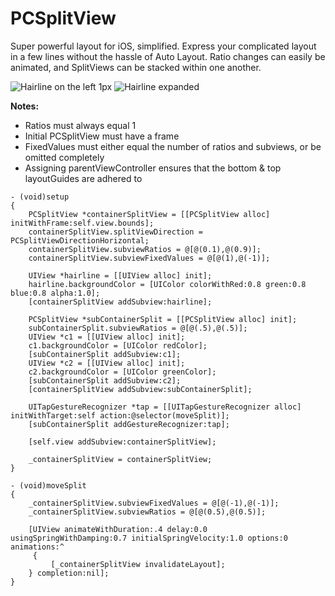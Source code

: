# PCSplitView
Super powerful layout for iOS, simplified. Express your complicated layout in a few lines without the hassle of Auto Layout.
Ratio changes can easily be animated, and SplitViews can be stacked within one another.

![Hairline on the left 1px](https://cloud.githubusercontent.com/assets/948693/9575253/68fe4896-4fce-11e5-8e3d-df907a45865e.png)
![Hairline expanded](https://cloud.githubusercontent.com/assets/948693/9575252/68faa592-4fce-11e5-8400-12cb4184b2d9.png)

**Notes:**
- Ratios must always equal 1
- Initial PCSplitView must have a frame
- FixedValues must either equal the number of ratios and subviews, or be omitted completely
- Assigning parentViewController ensures that the bottom & top layoutGuides are adhered to

```
- (void)setup
{
    PCSplitView *containerSplitView = [[PCSplitView alloc] initWithFrame:self.view.bounds];
    containerSplitView.splitViewDirection = PCSplitViewDirectionHorizontal;
    containerSplitView.subviewRatios = @[@(0.1),@(0.9)];
    containerSplitView.subviewFixedValues = @[@(1),@(-1)];
    
    UIView *hairline = [[UIView alloc] init];
    hairline.backgroundColor = [UIColor colorWithRed:0.8 green:0.8 blue:0.8 alpha:1.0];
    [containerSplitView addSubview:hairline];
    
    PCSplitView *subContainerSplit = [[PCSplitView alloc] init];
    subContainerSplit.subviewRatios = @[@(.5),@(.5)];
    UIView *c1 = [[UIView alloc] init];
    c1.backgroundColor = [UIColor redColor];
    [subContainerSplit addSubview:c1];
    UIView *c2 = [[UIView alloc] init];
    c2.backgroundColor = [UIColor greenColor];
    [subContainerSplit addSubview:c2];
    [containerSplitView addSubview:subContainerSplit];
    
    UITapGestureRecognizer *tap = [[UITapGestureRecognizer alloc] initWithTarget:self action:@selector(moveSplit)];
    [subContainerSplit addGestureRecognizer:tap];
    
    [self.view addSubview:containerSplitView];
    
    _containerSplitView = containerSplitView;
}

- (void)moveSplit
{
    _containerSplitView.subviewFixedValues = @[@(-1),@(-1)];
    _containerSplitView.subviewRatios = @[@(0.5),@(0.5)];
    
    [UIView animateWithDuration:.4 delay:0.0 usingSpringWithDamping:0.7 initialSpringVelocity:1.0 options:0 animations:^
     {
         [_containerSplitView invalidateLayout];
    } completion:nil];
}
